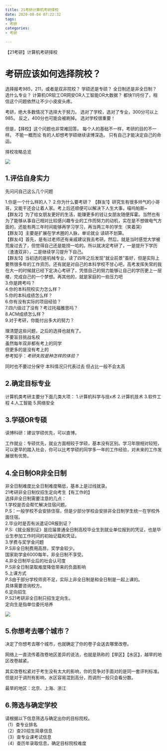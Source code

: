 ```yaml
---
title: 21考研计算机考研择校
date: 2020-08-04 07:22:32
tags:
- 考研
categories: 
- 考研

---
```

【21考研】计算机考研择校
# 考研应该如何选择院校？

选择报考985，211，或者是双非院校？
学硕还是专硕？
全日制还是非全日制？
选什么专业？
计算机OR软工OR网安OR人工智能OR大数据？
都快11月份了，相信这个问题依然让不少小皮皮头疼。

考研，绝大多数情况下选择大于努力。
选对了学校，选对了专业，300分可以上985。
反之，400分也可能会被刷掉。
选对学校很重要！

但是，【择校】这个问题也非常难回答。
每个人的基础不一样，考研的目的不一样。
不能一概而论
有的人却想考学硕继续读博深造。
只有自己才能决定自己的命运。

择校攻略总览

![](https://imgkr2.cn-bj.ufileos.com/56d0cab6-1caa-44ea-87dd-9ab21f2f4425.png?UCloudPublicKey=TOKEN_8d8b72be-579a-4e83-bfd0-5f6ce1546f13&Signature=VkWUbV7%252FTug0jks%252BWqRNxrl1DdE%253D&Expires=1596582943)

## 1.评估自身实力 
先问问自己这么几个问题

1.你是一个什么样的人？
2.你为什么要考研？
【群友1】研究生有很多帅气的小哥哥，又能干还会让着人家。考上后还顺便可以解决下人生大事，喵呜帕斯~   
【群友2】为了给女朋友更好的生活，能赚更多的钱让女朋友随便挥霍。当然也有为了能够从事自己相对比较感兴趣专业的工作而努力的动机，实在是不想做电气方面的，还能有两三年时间能够再学习学习，再当两三年的学生（笑着哭）   
【群友3】主要是扩展在学术圈的人脉，单论就业 读研不划算。   
【群友4】首先，是有过老师还有亲戚建议我去考研。然后，就是当时感觉大学被荒废过去了，但觉得自己还是能捞一哈的。所以就决定考研了，一是提升下学历（渣渣双非），二是继续学习提升下自己。    
【群友5】当初选的是机械专业，读了四年之后发现“就业前景”虽好，但是实际上要熬很多年的工作资历。还有就是对自己的本科学校不甘心吧，高考发挥失常的我在大一的时候就已经下定决心考研了，凭借自己的努力能够让自己的学历更上一层楼，完成自己的一个梦想。再其他的，就是家庭的一些压力吧    
3.你是跨考吗？   
4.你的本科院校实力怎么样？   
5.你的本科成绩怎么样？   
6.你有没有实际的项目经验？  
7.四六级过了没有？考过托福雅思吗？   
8.ACM成绩怎么样？  
9.对于考研，你能付出多大的努力？   

理清楚这些问题，之后的选择也就有了。   
不要盲目挑战名校   
虽然每年双非都有考上的同学   
但更多的是没有考上的   
参考知乎：*考研失败是种怎样的体验？*   


同时也不要过分保守
本科情况只代表过去
但占比一般不会太高

## 2.确定目标专业

计算机类考研主要分下面几类大项：
1.计算机科学与技x术
2.计算机技术
3.软件工程
4.人工智能
5.网络安全

## 3.学硕OR专硕
读博科研：建议学硕优先，可以直博。

工作就业：专硕优先，就业方面相较于学硕，基本没有区别。学习年限相对较短，可以更早的踏入社会，你可以比考学硕的同学多一年的工作经验，对未来的工作发展很有优势。

## 4.全日制OR非全日制
非全日制难度比全日制难度略低，基本上是过线就录。   
21考研非全日制仅招生定向考生【有工作的】   
选择非全日制需要注意的几点：   
1.学校是否会帮忙解决住宿问题。     
P.S：一般学校不会安排住宿，但是少部分学校会安排非全日制学生统一在学校外面住宿。   
2.毕业时是否有派遣证OR报到证？   
P.S:《就业报到证》是应届普通全日制高校毕业生到就业单位报到的凭证，也是毕业生参加工作时间的初始记载和凭证。   
3.学费与奖学金问题   
P.S非全日制费用高昂，奖学金较少。   
国家助学金6000每年，非全日制不享受。   
4.非全日制毕业后的社会认可度   
P.S非全日制录取难度降低带来的负面影响   
5.上课方式   
P.S由于部分学校师资不足，实际上非全日制是和全日制是一起上课的。   
具体需要咨询校方。    
6.定向招生   
P.S21考研非全日制只招生定向生。   
定向生是指单位委托培养   

![](https://imgkr2.cn-bj.ufileos.com/f06c3915-4dc1-438d-8cf6-3267b51048a8.png?UCloudPublicKey=TOKEN_8d8b72be-579a-4e83-bfd0-5f6ce1546f13&Signature=RguNVzNK300XcEldbhHtrxPegLE%253D&Expires=1596583185)

## 5.你想考去哪个城市？
决定了你想考去哪个城市，也就确定了你的卷子会送去哪里改卷。

网络上一直流传着改卷地区差异的说法，也就是熟称的【旱区】【水区】，越旱的地区改卷越紧。

其实改卷松紧对于考生没有太大的影响，你的竞争对手面对的是同一套评判标准。但是对于调剂有影响，水区容易混到高分，而调剂一般只会看分数。

最旱的地区：北京、上海、浙江

## 6.筛选与确定学校

请根据以下信息筛选与确定出你的目标院校。   
（1）查专业排名   
（2）查20招生简章信息     
（3）查专业课考试信息   
（4）查历年录取信息，确定目标院校难度   